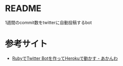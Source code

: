 # README
1週間のcommit数をtwitterに自動投稿するbot

# 参考サイト
- [RubyでTwitter Botを作ってHerokuで動かす - あかんわ](http://b0npu.hatenablog.com/entry/2016/06/15/230101)
